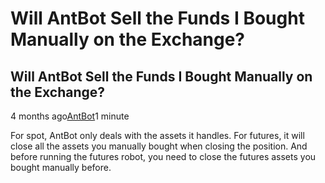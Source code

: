 # Will AntBot Sell the Funds I Bought Manually on the Exchange?

## Will AntBot Sell the Funds I Bought Manually on the Exchange?

4 months ago[AntBot](https://www.antrade.io/guide/docs/en/author/antbot/)1 minute

For spot, AntBot only deals with the assets it handles. For futures, it will close all the assets you manually bought when closing the position. And before running the futures robot, you need to close the futures assets you bought manually before.
